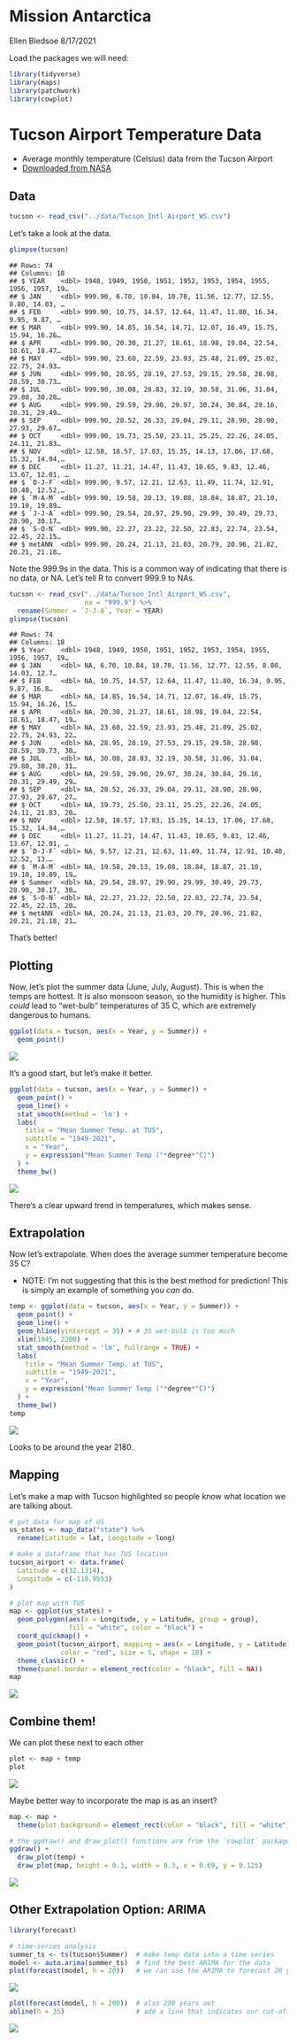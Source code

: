 Mission Antarctica
================
Ellen Bledsoe
8/17/2021

Load the packages we will need:

``` r
library(tidyverse)
library(maps)
library(patchwork)
library(cowplot)
```

# Tucson Airport Temperature Data

-   Average monthly temperature (Celsius) data from the Tucson Airport
-   [Downloaded from
    NASA](https://data.giss.nasa.gov/cgi-bin/gistemp/stdata_show_v4.cgi?id=USW00023160&dt=1&ds=14)

## Data

``` r
tucson <- read_csv("../data/Tucson_Intl_Airport_WS.csv")
```

Let’s take a look at the data.

``` r
glimpse(tucson)
```

    ## Rows: 74
    ## Columns: 18
    ## $ YEAR    <dbl> 1948, 1949, 1950, 1951, 1952, 1953, 1954, 1955, 1956, 1957, 19…
    ## $ JAN     <dbl> 999.90, 6.70, 10.84, 10.78, 11.56, 12.77, 12.55, 8.80, 14.03, …
    ## $ FEB     <dbl> 999.90, 10.75, 14.57, 12.64, 11.47, 11.80, 16.34, 9.95, 9.87, …
    ## $ MAR     <dbl> 999.90, 14.85, 16.54, 14.71, 12.07, 16.49, 15.75, 15.94, 16.26…
    ## $ APR     <dbl> 999.90, 20.30, 21.27, 18.61, 18.98, 19.04, 22.54, 18.61, 18.47…
    ## $ MAY     <dbl> 999.90, 23.60, 22.59, 23.93, 25.48, 21.09, 25.02, 22.75, 24.93…
    ## $ JUN     <dbl> 999.90, 28.95, 28.19, 27.53, 29.15, 29.58, 28.98, 28.59, 30.73…
    ## $ JUL     <dbl> 999.90, 30.08, 28.83, 32.19, 30.58, 31.06, 31.04, 29.80, 30.28…
    ## $ AUG     <dbl> 999.90, 29.59, 29.90, 29.97, 30.24, 30.84, 29.16, 28.31, 29.49…
    ## $ SEP     <dbl> 999.90, 28.52, 26.33, 29.04, 29.11, 28.90, 28.90, 27.93, 29.67…
    ## $ OCT     <dbl> 999.90, 19.73, 25.50, 23.11, 25.25, 22.26, 24.05, 24.11, 21.83…
    ## $ NOV     <dbl> 12.58, 18.57, 17.83, 15.35, 14.13, 17.06, 17.68, 15.32, 14.94,…
    ## $ DEC     <dbl> 11.27, 11.21, 14.47, 11.43, 10.65, 9.83, 12.46, 13.67, 12.01, …
    ## $ `D-J-F` <dbl> 999.90, 9.57, 12.21, 12.63, 11.49, 11.74, 12.91, 10.40, 12.52,…
    ## $ `M-A-M` <dbl> 999.90, 19.58, 20.13, 19.08, 18.84, 18.87, 21.10, 19.10, 19.89…
    ## $ `J-J-A` <dbl> 999.90, 29.54, 28.97, 29.90, 29.99, 30.49, 29.73, 28.90, 30.17…
    ## $ `S-O-N` <dbl> 999.90, 22.27, 23.22, 22.50, 22.83, 22.74, 23.54, 22.45, 22.15…
    ## $ metANN  <dbl> 999.90, 20.24, 21.13, 21.03, 20.79, 20.96, 21.82, 20.21, 21.18…

Note the 999.9s in the data. This is a common way of indicating that
there is no data, or NA. Let’s tell R to convert 999.9 to NAs.

``` r
tucson <- read_csv("../data/Tucson_Intl_Airport_WS.csv",
                   na = "999.9") %>% 
  rename(Summer = `J-J-A`, Year = YEAR)
glimpse(tucson)
```

    ## Rows: 74
    ## Columns: 18
    ## $ Year    <dbl> 1948, 1949, 1950, 1951, 1952, 1953, 1954, 1955, 1956, 1957, 19…
    ## $ JAN     <dbl> NA, 6.70, 10.84, 10.78, 11.56, 12.77, 12.55, 8.80, 14.03, 12.7…
    ## $ FEB     <dbl> NA, 10.75, 14.57, 12.64, 11.47, 11.80, 16.34, 9.95, 9.87, 16.8…
    ## $ MAR     <dbl> NA, 14.85, 16.54, 14.71, 12.07, 16.49, 15.75, 15.94, 16.26, 15…
    ## $ APR     <dbl> NA, 20.30, 21.27, 18.61, 18.98, 19.04, 22.54, 18.61, 18.47, 19…
    ## $ MAY     <dbl> NA, 23.60, 22.59, 23.93, 25.48, 21.09, 25.02, 22.75, 24.93, 22…
    ## $ JUN     <dbl> NA, 28.95, 28.19, 27.53, 29.15, 29.58, 28.98, 28.59, 30.73, 30…
    ## $ JUL     <dbl> NA, 30.08, 28.83, 32.19, 30.58, 31.06, 31.04, 29.80, 30.28, 31…
    ## $ AUG     <dbl> NA, 29.59, 29.90, 29.97, 30.24, 30.84, 29.16, 28.31, 29.49, 29…
    ## $ SEP     <dbl> NA, 28.52, 26.33, 29.04, 29.11, 28.90, 28.90, 27.93, 29.67, 27…
    ## $ OCT     <dbl> NA, 19.73, 25.50, 23.11, 25.25, 22.26, 24.05, 24.11, 21.83, 20…
    ## $ NOV     <dbl> 12.58, 18.57, 17.83, 15.35, 14.13, 17.06, 17.68, 15.32, 14.94,…
    ## $ DEC     <dbl> 11.27, 11.21, 14.47, 11.43, 10.65, 9.83, 12.46, 13.67, 12.01, …
    ## $ `D-J-F` <dbl> NA, 9.57, 12.21, 12.63, 11.49, 11.74, 12.91, 10.40, 12.52, 13.…
    ## $ `M-A-M` <dbl> NA, 19.58, 20.13, 19.08, 18.84, 18.87, 21.10, 19.10, 19.89, 19…
    ## $ Summer  <dbl> NA, 29.54, 28.97, 29.90, 29.99, 30.49, 29.73, 28.90, 30.17, 30…
    ## $ `S-O-N` <dbl> NA, 22.27, 23.22, 22.50, 22.83, 22.74, 23.54, 22.45, 22.15, 20…
    ## $ metANN  <dbl> NA, 20.24, 21.13, 21.03, 20.79, 20.96, 21.82, 20.21, 21.18, 21…

That’s better!

## Plotting

Now, let’s plot the summer data (June, July, August). This is when the
temps are hottest. It is also monsoon season, so the humidity is higher.
This *could* lead to “wet-bulb” temperatures of 35 C, which are
extremely dangerous to humans.

``` r
ggplot(data = tucson, aes(x = Year, y = Summer)) +
  geom_point() 
```

![](Instructional_demo_files/figure-gfm/unnamed-chunk-5-1.png)<!-- -->

It’s a good start, but let’s make it better.

``` r
ggplot(data = tucson, aes(x = Year, y = Summer)) +
  geom_point() +
  geom_line() +
  stat_smooth(method = 'lm') +
  labs(
    title = "Mean Summer Temp. at TUS",
    subtitle = "1949-2021",
    x = "Year",
    y = expression("Mean Summer Temp ("*degree*"C)")
  ) +
  theme_bw()
```

![](Instructional_demo_files/figure-gfm/unnamed-chunk-6-1.png)<!-- -->

There’s a clear upward trend in temperatures, which makes sense.

## Extrapolation

Now let’s extrapolate. When does the average summer temperature become
35 C?

-   NOTE: I’m not suggesting that this is the best method for
    prediction! This is simply an example of something you *can* do.

``` r
temp <- ggplot(data = tucson, aes(x = Year, y = Summer)) +
  geom_point() +
  geom_line() +
  geom_hline(yintercept = 35) + # 35 wet-bulb is too much
  xlim(1945, 2200) +
  stat_smooth(method = 'lm', fullrange = TRUE) +
  labs(
    title = "Mean Summer Temp. at TUS",
    subtitle = "1949-2021",
    x = "Year",
    y = expression("Mean Summer Temp ("*degree*"C)")
  ) +
  theme_bw()
temp
```

![](Instructional_demo_files/figure-gfm/unnamed-chunk-7-1.png)<!-- -->

Looks to be around the year 2180.

## Mapping

Let’s make a map with Tucson highlighted so people know what location we
are talking about.

``` r
# get data for map of US
us_states <- map_data("state") %>% 
  rename(Latitude = lat, Longitude = long)

# make a dataframe that has TUS location
tucson_airport <- data.frame(
  Latitude = c(32.1314),
  Longitude = c(-110.9553)
)

# plot map with TUS
map <- ggplot(us_states) +
  geom_polygon(aes(x = Longitude, y = Latitude, group = group), 
               fill = "white", color = "black") +
  coord_quickmap() + 
  geom_point(tucson_airport, mapping = aes(x = Longitude, y = Latitude), 
             color = "red", size = 5, shape = 18) +
  theme_classic() +
  theme(panel.border = element_rect(color = "black", fill = NA))
map
```

![](Instructional_demo_files/figure-gfm/unnamed-chunk-8-1.png)<!-- -->

## Combine them!

We can plot these next to each other

``` r
plot <- map + temp
plot
```

![](Instructional_demo_files/figure-gfm/unnamed-chunk-9-1.png)<!-- -->

Maybe better way to incorporate the map is as an insert?

``` r
map <- map +
  theme(plot.background = element_rect(color = "black", fill = "white"))

# the ggdraw() and draw_plot() functions are from the `cowplot` package
ggdraw() +
  draw_plot(temp) +
  draw_plot(map, height = 0.3, width = 0.3, x = 0.69, y = 0.125)
```

![](Instructional_demo_files/figure-gfm/unnamed-chunk-10-1.png)<!-- -->

## Other Extrapolation Option: ARIMA

``` r
library(forecast)

# time-series analysis
summer_ts <- ts(tucson$Summer)  # make temp data into a time series
model <- auto.arima(summer_ts)  # find the best ARIMA for the data
plot(forecast(model, h = 20))   # we can use the ARIMA to forecast 20 years out
```

![](Instructional_demo_files/figure-gfm/unnamed-chunk-11-1.png)<!-- -->

``` r
plot(forecast(model, h = 200))  # also 200 years out
abline(h = 35)                  # add a line that indicates our cut-off
```

![](Instructional_demo_files/figure-gfm/unnamed-chunk-11-2.png)<!-- -->
